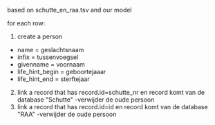 based on schutte_en_raa.tsv and our model


for each row:
1. create a person
  - name = geslachtsnaam
  - infix = tussenvoegsel
  - givenname = voornaam
  - life_hint_begin = geboortejaaar
  - life_hint_end = sterftejaar
2. link a record that has record.id=schutte_nr en record komt van de database "Schutte"
    -verwijder de oude persoon
2. link a record that has record.id=id en record komt van de database "RAA"
    -verwijder de oude persoon